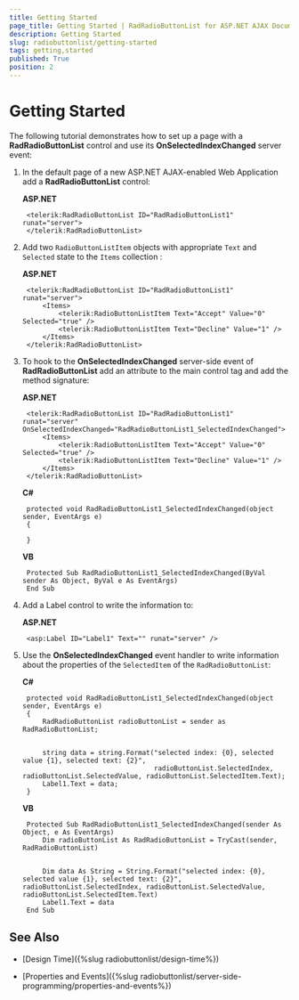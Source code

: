 ```yaml
---
title: Getting Started
page_title: Getting Started | RadRadioButtonList for ASP.NET AJAX Documentation
description: Getting Started
slug: radiobuttonlist/getting-started
tags: getting,started
published: True
position: 2
---
```


# Getting Started

The following tutorial demonstrates how to set up a page with a **RadRadioButtonList** control and use its **OnSelectedIndexChanged** server event:

1. In the default page of a new ASP.NET AJAX-enabled Web Application add a **RadRadioButtonList** control:

	**ASP.NET**	
	
		<telerik:RadRadioButtonList ID="RadRadioButtonList1" runat="server">
		</telerik:RadRadioButtonList>

1. Add two `RadioButtonListItem` objects with appropriate `Text` and `Selected` state to the `Items` collection :

	**ASP.NET**

		<telerik:RadRadioButtonList ID="RadRadioButtonList1" runat="server">
			<Items>
				<telerik:RadioButtonListItem Text="Accept" Value="0" Selected="true" />
				<telerik:RadioButtonListItem Text="Decline" Value="1" />
			</Items>
		</telerik:RadRadioButtonList>

1. To hook to the **OnSelectedIndexChanged** server-side event of **RadRadioButtonList** add an attribute to the main control tag and add the method signature:

	**ASP.NET**

		<telerik:RadRadioButtonList ID="RadRadioButtonList1" runat="server" OnSelectedIndexChanged="RadRadioButtonList1_SelectedIndexChanged">
			<Items>
				<telerik:RadioButtonListItem Text="Accept" Value="0" Selected="true" />
				<telerik:RadioButtonListItem Text="Decline" Value="1" />
			</Items>
		</telerik:RadRadioButtonList>

	**C#**
	
		protected void RadRadioButtonList1_SelectedIndexChanged(object sender, EventArgs e)
		{

		}

	**VB**
	
		Protected Sub RadRadioButtonList1_SelectedIndexChanged(ByVal sender As Object, ByVal e As EventArgs)
		End Sub

1. Add a Label control to write the information to:

	**ASP.NET**

		<asp:Label ID="Label1" Text="" runat="server" />

1. Use the **OnSelectedIndexChanged** event handler to write information about the properties of the `SelectedItem` of the `RadRadioButtonList`:

	**C#**
	
		protected void RadRadioButtonList1_SelectedIndexChanged(object sender, EventArgs e)
		{
			RadRadioButtonList radioButtonList = sender as RadRadioButtonList;


			string data = string.Format("selected index: {0}, selected value {1}, selected text: {2}",
										radioButtonList.SelectedIndex, radioButtonList.SelectedValue, radioButtonList.SelectedItem.Text);
			Label1.Text = data;
		}

	**VB**
	
		Protected Sub RadRadioButtonList1_SelectedIndexChanged(sender As Object, e As EventArgs)
			Dim radioButtonList As RadRadioButtonList = TryCast(sender, RadRadioButtonList)


			Dim data As String = String.Format("selected index: {0}, selected value {1}, selected text: {2}", radioButtonList.SelectedIndex, radioButtonList.SelectedValue, radioButtonList.SelectedItem.Text)
			Label1.Text = data
		End Sub



## See Also

 * [Design Time]({%slug radiobuttonlist/design-time%})

 * [Properties and Events]({%slug radiobuttonlist/server-side-programming/properties-and-events%})
